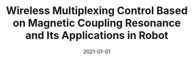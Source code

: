 ---
title: "Wireless Multiplexing Control Based on Magnetic Coupling Resonance and Its Applications in Robot"
collection: publications
category: manuscripts
permalink: /publication/2021-01-01-wireless-multiplexing
# excerpt: 'This paper presents a wireless multiplexing control system based on magnetic coupling resonance, designed for robotic applications, enabling efficient power and signal transmission.'
date: 2021-01-01
venue: 'Journal of Mechanical and Robotics-Transactions of the ASME'
paperurl: 'https://wang5056.github.io/files/Wang et al. - 2021 - Wireless Multiplexing Control Based on Magnetic Coupling Resonance and Its Applications in Robot.pdf'
bibtexurl: 'https://wang5056.github.io/files/WangWireless.bib'
citation: 'Wang, Jue and Chen, Genliang and Zhang, Zhuang and Suo, Jiaqi and Wang, Hao. (2021). "Wireless Multiplexing Control Based on Magnetic Coupling Resonance and Its Applications in Robot." <i>Journal of Mechanical and Robotics-Transactions of the ASME</i>, 13, 1-15.'
---